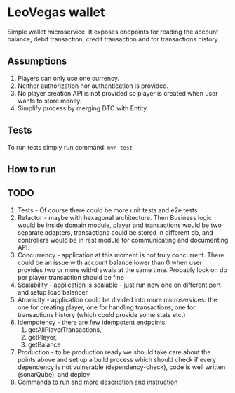 # LeoVegas wallet

Simple wallet microservice. 
It exposes endpoints for reading the account balance, debit transaction, credit transaction and for transactions history.

## Assumptions
1. Players can only use one currency.
2. Neither authorization nor authentication is provided.
3. No player creation API is not provided so player is created when user wants to store money.
4. Simplify process by merging DTO with Entity.

## Tests

To run tests simply run command: `mvn test`

## How to run


## TODO
1. Tests - Of course there could be more unit tests and e2e tests
2. Refactor - maybe with hexagonal architecture. Then Business logic would be inside domain module, 
player and transactions would be two separate adapters, transactions could be stored in different db, 
and controllers would be in rest module for communicating and documenting API.
3. Concurrency - application at this moment is not truly concurrent. 
There could be an issue with account balance lower than 0 
when user provides two or more withdrawals at the same time. 
Probably lock on db per player transaction should be fine
4. Scalability - application is scalable - just run new one on different port and setup load balancer
5. Atomicity - application could be divided into more microservices: the one for creating player, 
one for handling transactions, one for transactions history (which could provide some stats etc.) 
6. Idempotency - there are few idempotent endpoints: 
   1. getAllPlayerTransactions, 
   2. getPlayer, 
   3. getBalance
7. Production - to be production ready we should take care about the points above and set up a build process which 
should check if every dependency is not vulnerable (dependency-check), code is well written (sonarQube), and deploy
8. Commands to run and more description and instruction
